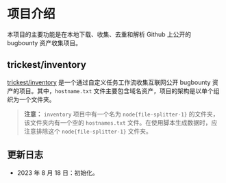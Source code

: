 # 项目介绍

本项目的主要功能是在本地下载、收集、去重和解析 Github 上公开的 bugbounty 资产收集项目。

## trickest/inventory

[trickest/inventory](https://github.com/trickest/inventory) 是一个通过自定义任务工作流收集互联网公开 bugbounty 资产的项目。其中，`hostname.txt` 文件主要包含域名资产，项目的架构是以单个组织为一个文件夹。

> **注意：** `inventory` 项目中有一个名为 `node{file-splitter-1}` 的文件夹，该文件夹内有一个空的 `hostnames.txt` 文件。在使用脚本生成数据时，应注意排除这个 `node{file-splitter-1}` 文件夹。

## 更新日志

- 2023 年 8 月 18 日：初始化。

